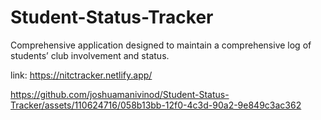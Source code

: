 # Student-Status-Tracker

Comprehensive application designed to maintain a comprehensive log of students’ club involvement and status.

link: https://nitctracker.netlify.app/

https://github.com/joshuamanivinod/Student-Status-Tracker/assets/110624716/058b13bb-12f0-4c3d-90a2-9e849c3ac362

